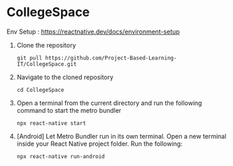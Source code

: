 # CollegeSpace

Env Setup : https://reactnative.dev/docs/environment-setup

<ol>
  <li>
    Clone the repository
    <p><code>git pull https://github.com/Project-Based-Learning-IT/CollegeSpace.git</code></p>
  </li>
  <li>
    Navigate to the cloned repository
    <p><code>cd CollegeSpace</code></p>
  </li>
  <li>
    Open a terminal from the current directory and run the following command to start the metro bundler
    <p><code>npx react-native start</code></p>
  </li>
  <li>
    [Android] Let Metro Bundler run in its own terminal. Open a new terminal inside your React Native project folder. Run the following:
    <p><code>npx react-native run-android</code></p>
  </li>
<ol>
